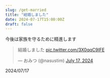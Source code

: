 ```yaml
---
slug: /get-married
title: "結婚しました"
date: 2024-07-17T15:00:00Z
draft: false
---
```


今後は家族を守るために精進します

<blockquote class="twitter-tweet"><p lang="ja" dir="ltr">結婚しました <a href="https://t.co/3X0qqC9lFE">pic.twitter.com/3X0qqC9lFE</a></p>&mdash; おみつ (@nasustim) <a href="https://twitter.com/nasustim/status/1813395167849955470?ref_src=twsrc%5Etfw">July 17, 2024</a></blockquote> <script async src="https://platform.twitter.com/widgets.js" charset="utf-8"></script>

2024/07/17
